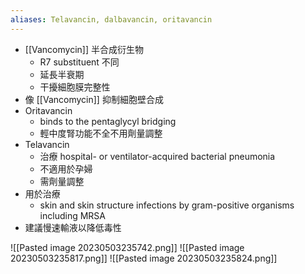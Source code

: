 ```yaml
---
aliases: Telavancin, dalbavancin, oritavancin
---
```

- [[Vancomycin]] 半合成衍生物
	- R7 substituent 不同
	- 延長半衰期
	- 干擾細胞膜完整性
- 像 [[Vancomycin]] 抑制細胞壁合成 
- Oritavancin
	- binds to the pentaglycyl bridging
	- 輕中度腎功能不全不用劑量調整
- Telavancin
	- 治療 hospital- or ventilator-acquired bacterial pneumonia
	- 不適用於孕婦
	- 需劑量調整
- 用於治療
	- skin and skin structure infections by gram-positive organisms including MRSA
- 建議慢速輸液以降低毒性

![[Pasted image 20230503235742.png]]
![[Pasted image 20230503235817.png]]
![[Pasted image 20230503235824.png]]